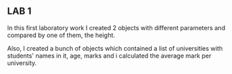 ## LAB 1

In this first laboratory work I created 2 objects with different parameters and compared by one of them, the height.

Also, I created a bunch of objects which contained a list of universities with students' names in it, age, marks and i calculated the average mark per university.
